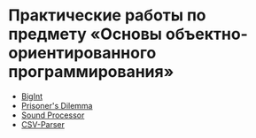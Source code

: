 # Практические работы по предмету «Основы объектно-ориентированного программирования»

* [BigInt](https://github.com/llirik42/BigInt)
* [Prisoner's Dilemma](https://github.com/llirik42/Prisoner-Dilemma)
* [Sound Processor](https://github.com/llirik42/Sound-Processor)
* [CSV-Parser](https://github.com/llirik42/CSV-Parser)
